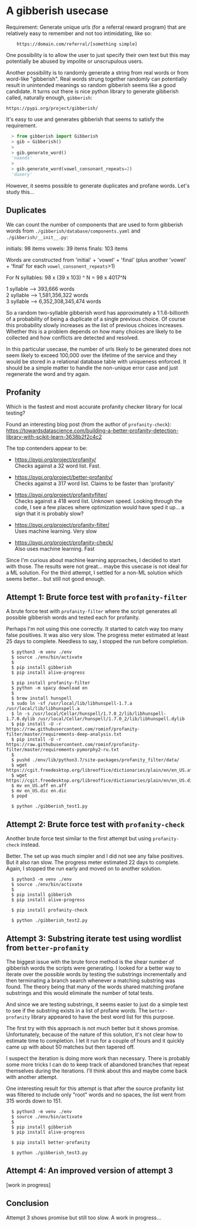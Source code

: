 # A gibberish usecase

Requirement: Generate unique urls (for a referral reward program) that are
relatively easy to remember and not too intimidating, like so:

```
    https://domain.com/referral/[something simple]
```

One possibility is to allow the user to just specify their own text but
this may potentially be abused by impolite or unscrupulous users.

Another possibility is to randomly generate a string from real words or from
word-like "gibberish". Real words strung together randomly can potentially
result in unintended meanings so random gibberish seems like a good candidate.
It turns out there is nice python library to generate gibberish called,
naturally enough, `gibberish`:

    https://pypi.org/project/gibberish/

It's easy to use and generates gibberish that seems to satisfy the requirement.

```python
  > from gibberish import Gibberish
  > gib = Gibberish()
  > 
  > gib.generate_word()
  'naands'
  >
  > gib.generate_word(vowel_consonant_repeats=2)
  'duxery'
```

However, it seems possible to generate duplicates and profane words.
Let's study this... 


## Duplicates

We can count the number of components that are used to form gibberish words
from `./gibberish/database/components.yaml` and `./gibberish/__init__.py`:

  initials: 98 items
  vowels: 39 items
  finals: 103 items

Words are constructed from 'initial' + 'vowel' + 'final'
(plus another 'vowel' + 'final' for each `vowel_consonent_repeats`>1)

For N syllables: 98 x (39 x 103) ^ N = 98 x 4017^N

  1 syllable --> 393,666 words  
  2 syllable --> 1,581,356,322 words  
  3 syllable --> 6,352,308,345,474 words  

So a random two-syllable gibberish word has approximately a 1:1.6-billionth of
a probability of being a duplicate of a single previous choice. Of course
this probability slowly increases as the list of previous choices increases.
Whether this is a problem depends on how many choices are likely to be collected
and how conflicts are detected and resolved.

In this particular usecase, the number of urls likely to be generated does
not seem likely to exceed 100,000 over the lifetime of the service and they
would be stored in a relational database table with uniqueness enforced.
It should be a simple matter to handle the non-unique error case and just
regenerate the word and try again.


## Profanity

Which is the fastest and most accurate profanity checker library for local
testing?

Found an interesting blog post (from the author of `profanity-check`):
https://towardsdatascience.com/building-a-better-profanity-detection-library-with-scikit-learn-3638b2f2c4c2

The top contenders appear to be:

 - https://pypi.org/project/profanity/  
   Checks against a 32 word list. Fast.
   
 - https://pypi.org/project/better-profanity/  
   Checks against a 317 word list. Claims to be faster than 'profanity'
   
 - https://pypi.org/project/profanityfilter/  
   Checks against a 418 word list. Unknown speed.
   Looking through the code, I see a few places where optimization would
   have sped it up... a sign that it is probably slow?
   
 - https://pypi.org/project/profanity-filter/  
   Uses machine learning. Very slow
   
 - https://pypi.org/project/profanity-check/  
   Also uses machine learning. Fast

Since I'm curious about machine learning approaches, I decided to start
with those. The results were not great... maybe this usecase is not ideal
for a ML solution. For the third attempt, I settled for a non-ML solution
which seems better... but still not good enough.


## Attempt 1: Brute force test with `profanity-filter`

A brute force test with `profanity-filter` where the script generates all
possible gibberish words and tested each for profanity.

Perhaps I'm not using this one correctly. It started to catch way too many
false positives. It was also very slow. The progress meter estimated at least
25 days to complete. Needless to say, I stopped the run before completion.

```shell
  $ python3 -m venv ./env
  $ source ./env/bin/activate
  $ 
  $ pip install gibberish
  $ pip install alive-progress
```

```shell
  $ pip install profanity-filter
  $ python -m spacy download en
  $ 
  $ brew install hunspell
  $ sudo ln -sf /usr/local/lib/libhunspell-1.7.a /usr/local/lib/libhunspell.a
  $ ln -s /usr/local/Cellar/hunspell/1.7.0_2/lib/libhunspell-1.7.0.dylib /usr/local/Cellar/hunspell/1.7.0_2/lib/libhunspell.dylib
  $ pip install -U -r https://raw.githubusercontent.com/rominf/profanity-filter/master/requirements-deep-analysis.txt
  $ pip install -U -r https://raw.githubusercontent.com/rominf/profanity-filter/master/requirements-pymorphy2-ru.txt
  $ 
  $ pushd ./env/lib/python3.7/site-packages/profanity_filter/data/
  $ wget https://cgit.freedesktop.org/libreoffice/dictionaries/plain/en/en_US.aff
  $ wget https://cgit.freedesktop.org/libreoffice/dictionaries/plain/en/en_US.dic
  $ mv en_US.aff en.aff
  $ mv en_US.dic en.dic
  $ popd
```

```shell
  $ python ./gibberish_test1.py
```

## Attempt 2: Brute force test with `profanity-check`

Another brute force test similar to the first attempt but using `profanity-check`
instead.

Better. The set up was much simpler and I did not see any false positives.
But it also ran slow. The progress meter estimated 22 days to complete.
Again, I stopped the run early and moved on to another solution.


```shell
  $ python3 -m venv ./env
  $ source ./env/bin/activate
  $ 
  $ pip install gibberish
  $ pip install alive-progress
```

```shell
  $ pip install profanity-check
```

```shell
  $ python ./gibberish_test2.py
```

## Attempt 3: Substring iterate test using wordlist from `better-profanity`

The biggest issue with the brute force method is the shear number of gibberish
words the scripts were generating. I looked for a better way to iterate over the
possible words by testing the substrings incrementally and then terminating
a branch search whenever a matching substring was found. The theory being that
many of the words shared matching profane substrings and this would eliminate
the number of total tests.

And since we are testing substrings, it seems easier to just do a simple test
to see if the substring exists in a list of profane words. The `better-profanity`
library appeared to have the best word list for this purpose.

The first try with this approach is not much better but it shows promise.
Unfortunately, because of the nature of this solution, it's not clear how
to estimate time to completion. I let it run for a couple of hours and it
quickly came up with about 50 matches but then tapered off.

I suspect the iteration is doing more work than necessary. There is probably
some more tricks I can do to keep track of abandoned branches that repeat
themselves during the iterations. I'll think about this and maybe come back
with another attempt.

One interesting result for this attempt is that after the source profanity list
was filtered to include only "root" words and no spaces, the list went from
315 words down to 151.


```shell
  $ python3 -m venv ./env
  $ source ./env/bin/activate
  $ 
  $ pip install gibberish
  $ pip install alive-progress
```

```shell
  $ pip install better-profanity
```

```shell
  $ python ./gibberish_test3.py
```

## Attempt 4: An improved version of attempt 3

[work in progress]


## Conclusion

Attempt 3 shows promise but still too slow. A work in progress...
